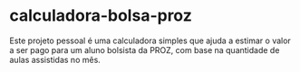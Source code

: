 # calculadora-bolsa-proz
Este projeto pessoal é uma calculadora simples que ajuda a estimar o valor a ser pago para um aluno bolsista da PROZ, com base na quantidade de aulas assistidas no mês.
